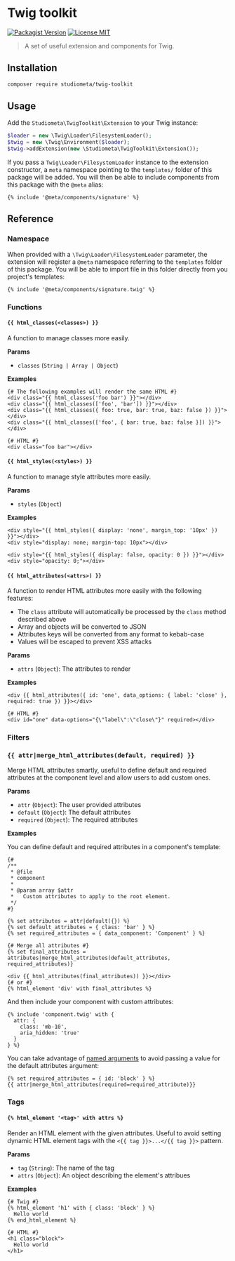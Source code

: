 # Twig toolkit

[![Packagist Version](https://img.shields.io/github/v/release/studiometa/twig-toolkit?include_prereleases&label=packagist&style=flat-square)](https://packagist.org/packages/studiometa/twig-toolkit)
[![License MIT](https://img.shields.io/packagist/l/studiometa/twig-toolkit?style=flat-square)](https://github.com/studiometa/twig-toolkit/blob/master/LICENSE)

> A set of useful extension and components for Twig.

## Installation

```bash
composer require studiometa/twig-toolkit
```

## Usage

Add the `Studiometa\TwigToolkit\Extension` to your Twig instance:

```php
$loader = new \Twig\Loader\FilesystemLoader();
$twig = new \Twig\Environment($loader);
$twig->addExtension(new \Studiometa\TwigToolkit\Extension());
```

If you pass a `Twig\Loader\FilesystemLoader` instance to the extension constructor, a `meta` namespace pointing to the `templates/` folder of this package will be added. You will then be able to include components from this package with the `@meta` alias:

```twig
{% include '@meta/components/signature' %}
```

## Reference

### Namespace

When provided with a `\Twig\Loader\FilesystemLoader` parameter, the extension will register a `@meta` namespace referring to the `templates` folder of this package. You will be able to import file in this folder directly from you project's templates:

```twig
{% include '@meta/components/signature.twig' %}
```

### Functions

#### `{{ html_classes(<classes>) }}`

A function to manage classes more easily.

**Params**
- `classes` (`String | Array | Object`)

**Examples**
```twig
{# The following examples will render the same HTML #}
<div class="{{ html_classes('foo bar') }}"></div>
<div class="{{ html_classes(['foo', 'bar']) }}"></div>
<div class="{{ html_classes({ foo: true, bar: true, baz: false }) }}"></div>
<div class="{{ html_classes(['foo', { bar: true, baz: false }]) }}"></div>

{# HTML #}
<div class="foo bar"></div>
```

#### `{{ html_styles(<styles>) }}`

A function to manage style attributes more easily.

**Params**
- `styles` (`Object`)

**Examples**
```twig
<div style="{{ html_styles({ display: 'none', margin_top: '10px' }) }}"></div>
<div style="display: none; margin-top: 10px"></div>

<div style="{{ html_styles({ display: false, opacity: 0 }) }}"></div>
<div style="opacity: 0;"></div>
```

#### `{{ html_attributes(<attrs>) }}`

A function to render HTML attributes more easily with the following features:

- The `class` attribute will automatically be processed by the `class` method described above
- Array and objects will be converted to JSON
- Attributes keys will be converted from any format to kebab-case
- Values will be escaped to prevent XSS attacks

**Params**
- `attrs` (`Object`): The attributes to render

**Examples**
```twig
<div {{ html_attributes({ id: 'one', data_options: { label: 'close' }, required: true }) }}></div>

{# HTML #}
<div id="one" data-options="{\"label\":\"close\"}" required></div>
```

### Filters

### `{{ attr|merge_html_attributes(default, required) }}`

Merge HTML attributes smartly, useful to define default and required attributes at the component level and allow users to add custom ones.

**Params**
- `attr` (`Object`): The user provided attributes
- `default` (`Object`): The default attributes
- `required` (`Object`): The required attributes

**Examples**

You can define default and required attributes in a component's template:

```twig
{#
/**
 * @file
 * component
 *
 * @param array $attr
 *   Custom attributes to apply to the root element.
 */
#}

{% set attributes = attr|default({}) %}
{% set default_attributes = { class: 'bar' } %}
{% set required_attributes = { data_component: 'Component' } %}

{# Merge all attributes #}
{% set final_attributes = attributes|merge_html_attributes(default_attributes, required_attributes)}

<div {{ html_attributes(final_attributes)) }}></div>
{# or #}
{% html_element 'div' with final_attributes %}
```

And then include your component with custom attributes:

```twig
{% include 'component.twig' with {
  attr: {
    class: 'mb-10',
    aria_hidden: 'true'
  }
} %}
```

You can take advantage of [named arguments](http://twig.symfony.com/doc/3.x/templates.html#named-arguments) to avoid passing a value for the default attributes argument:

```twig
{% set required_attributes = { id: 'block' } %}
{{ attr|merge_html_attributes(required=required_attribute)}}
```

### Tags

#### `{% html_element '<tag>' with attrs %}`

Render an HTML element with the given attributes. Useful to avoid setting dynamic HTML element tags with the `<{{ tag }}>...</{{ tag }}>` pattern.

**Params**
- `tag` (`String`): The name of the tag
- `attrs` (`Object`): An object describing the element's attribues

**Examples**
```twig
{# Twig #}
{% html_element 'h1' with { class: 'block' } %}
  Hello world
{% end_html_element %}

{# HTML #}
<h1 class="block">
  Hello world
</h1>
```
